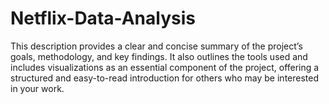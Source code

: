 # Netflix-Data-Analysis
This description provides a clear and concise summary of the project’s goals, methodology, and key findings. It also outlines the tools used and includes visualizations as an essential component of the project, offering a structured and easy-to-read introduction for others who may be interested in your work.
